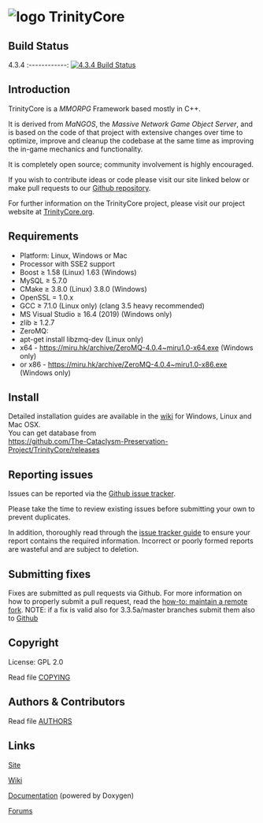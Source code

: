 # ![logo](https://community.trinitycore.org/public/style_images/1_trinitycore.png) TrinityCore

## Build Status


4.3.4 
:------------:
[![4.3.4 Build Status](https://travis-ci.com/The-Cataclysm-Preservation-Project/TrinityCore.svg?branch=master)](https://travis-ci.com/The-Cataclysm-Preservation-Project/TrinityCore)

## Introduction

TrinityCore is a *MMORPG* Framework based mostly in C++.

It is derived from *MaNGOS*, the *Massive Network Game Object Server*, and is
based on the code of that project with extensive changes over time to optimize,
improve and cleanup the codebase at the same time as improving the in-game
mechanics and functionality.

It is completely open source; community involvement is highly encouraged.

If you wish to contribute ideas or code please visit our site linked below or
make pull requests to our [Github repository](https://github.com/The-Cataclysm-Preservation-Project/TrinityCore).

For further information on the TrinityCore project, please visit our project
website at [TrinityCore.org](https://www.trinitycore.org).

## Requirements

+ Platform: Linux, Windows or Mac
+ Processor with SSE2 support
+ Boost ≥ 1.58 (Linux) 1.63 (Windows)
+ MySQL ≥ 5.7.0
+ CMake ≥ 3.8.0 (Linux) 3.8.0 (Windows)
+ OpenSSL = 1.0.x
+ GCC ≥ 7.1.0 (Linux only) (clang 3.5 heavy recommended)
+ MS Visual Studio ≥ 16.4 (2019) (Windows only)
+ zlib ≥ 1.2.7
+ ZeroMQ:
+ apt-get install libzmq-dev (Linux only)
+ x64 - https://miru.hk/archive/ZeroMQ-4.0.4~miru1.0-x64.exe (Windows only)
+ or x86 - https://miru.hk/archive/ZeroMQ-4.0.4~miru1.0-x86.exe (Windows only)

## Install

Detailed installation guides are available in the [wiki](https://www.trinitycore.info/display/tc/Installation+Guide) for
Windows, Linux and Mac OSX.  
You can get database from  
https://github.com/The-Cataclysm-Preservation-Project/TrinityCore/releases


## Reporting issues

Issues can be reported via the [Github issue tracker](https://github.com/The-Cataclysm-Preservation-Project/TrinityCore/issues).

Please take the time to review existing issues before submitting your own to
prevent duplicates.

In addition, thoroughly read through the [issue tracker guide](https://www.trinitycore.org/f/topic/37-the-trinitycore-issuetracker-and-you/) to ensure
your report contains the required information. Incorrect or poorly formed
reports are wasteful and are subject to deletion.


## Submitting fixes

Fixes are submitted as pull requests via Github. For more information on how to
properly submit a pull request, read the [how-to: maintain a remote fork](https://www.trinitycore.org/f/topic/6037-howto-maintain-a-remote-fork-for-pull-requests-tortoisegit/).
NOTE: if a fix is valid also for 3.3.5a/master branches submit them also to [Github](https://github.com/TrinityCore/TrinityCore)


## Copyright

License: GPL 2.0

Read file [COPYING](COPYING)


## Authors &amp; Contributors

Read file [AUTHORS](AUTHORS)


## Links

[Site](https://www.trinitycore.org)

[Wiki](https://trinitycore.info)

[Documentation](https://www.trinitycore.net) (powered by Doxygen)

[Forums](https://www.trinitycore.org/f/)
